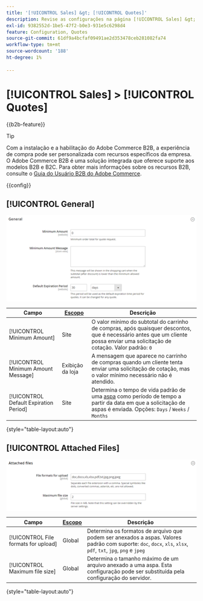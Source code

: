 ```yaml
---
title: '[!UICONTROL Sales] &gt; [!UICONTROL Quotes]'
description: Revise as configurações na página [!UICONTROL Sales] &gt; [!UICONTROL Quotes] do Administrador do Commerce.
exl-id: 9382552d-1be5-47f2-b0e3-931e5c6298d4
feature: Configuration, Quotes
source-git-commit: 61df9a4bcfaf09491ae2d353478ceb281082fa74
workflow-type: tm+mt
source-wordcount: '188'
ht-degree: 1%

---
```


# [!UICONTROL Sales] > [!UICONTROL Quotes]

{{b2b-feature}}

>[!TIP]
>
>Com a instalação e a habilitação do Adobe Commerce B2B, a experiência de compra pode ser personalizada com recursos específicos da empresa. O Adobe Commerce B2B é uma solução integrada que oferece suporte aos modelos B2B e B2C. Para obter mais informações sobre os recursos B2B, consulte o [Guia do Usuário B2B do Adobe Commerce](https://experienceleague.adobe.com/docs/commerce-admin/b2b/introduction.html).

{{config}}

<!-- [Quotes](https://docs.magento.com/user-guide/sales/quotes.html) -->

## [!UICONTROL General]

![Geral](./assets/quotes-general.png)<!-- zoom -->

| Campo | [Escopo](../../getting-started/websites-stores-views.md#scope-settings) | Descrição |
|--- |--- |--- |
| [!UICONTROL Minimum Amount] | Site | O valor mínimo do subtotal do carrinho de compras, após quaisquer descontos, que é necessário antes que um cliente possa enviar uma solicitação de cotação. Valor padrão: `0` |
| [!UICONTROL Minimum Amount Message] | Exibição da loja | A mensagem que aparece no carrinho de compras quando um cliente tenta enviar uma solicitação de cotação, mas o valor mínimo necessário não é atendido. |
| [!UICONTROL Default Expiration Period] | Site | Determina o tempo de vida padrão de uma [aspa](../../b2b/quote-price-negotiation.md) como período de tempo a partir da data em que a solicitação de aspas é enviada. Opções: `Days` / `Weeks` / `Months` |

{style="table-layout:auto"}

## [!UICONTROL Attached Files]

![Arquivos anexados](./assets/quotes-attached-files.png)<!-- zoom -->

| Campo | [Escopo](../../getting-started/websites-stores-views.md#scope-settings) | Descrição |
|--- |--- |--- |
| [!UICONTROL File formats for upload] | Global | Determina os formatos de arquivo que podem ser anexados a aspas. Valores padrão com suporte: `doc`, `docx`, `xls`, `xlsx`, `pdf`, `txt`, `jpg`, `png` e `jpeg` |
| [!UICONTROL Maximum file size] | Global | Determina o tamanho máximo de um arquivo anexado a uma aspa. Esta configuração pode ser substituída pela configuração do servidor. |

{style="table-layout:auto"}
